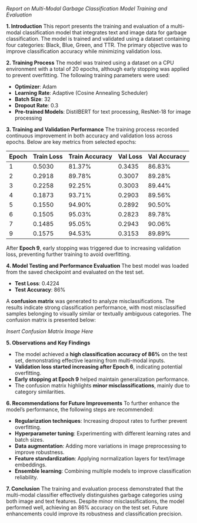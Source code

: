 *Report on Multi-Modal Garbage Classification Model Training and Evaluation*

**1. Introduction**
This report presents the training and evaluation of a multi-modal classification model that integrates text and image data for garbage classification. The model is trained and validated using a dataset containing four categories: Black, Blue, Green, and TTR. The primary objective was to improve classification accuracy while minimizing validation loss.

**2. Training Process**
The model was trained using a dataset on a CPU environment with a total of 20 epochs, although early stopping was applied to prevent overfitting. The following training parameters were used:
- **Optimizer**: Adam
- **Learning Rate**: Adaptive (Cosine Annealing Scheduler)
- **Batch Size**: 32
- **Dropout Rate**: 0.3
- **Pre-trained Models**: DistilBERT for text processing, ResNet-18 for image processing

**3. Training and Validation Performance**
The training process recorded continuous improvement in both accuracy and validation loss across epochs. Below are key metrics from selected epochs:

| Epoch | Train Loss | Train Accuracy | Val Loss | Val Accuracy |
|-------|-----------|---------------|----------|--------------|
| 1     | 0.5030    | 81.37%        | 0.3435   | 86.83%       |
| 2     | 0.2918    | 89.78%        | 0.3007   | 89.28%       |
| 3     | 0.2258    | 92.25%        | 0.3003   | 89.44%       |
| 4     | 0.1873    | 93.71%        | 0.2903   | 89.56%       |
| 5     | 0.1550    | 94.90%        | 0.2892   | 90.50%       |
| 6     | 0.1505    | 95.03%        | 0.2823   | 89.78%       |
| 7     | 0.1485    | 95.05%        | 0.2943   | 90.06%       |
| 9     | 0.1575    | 94.53%        | 0.3153   | 89.89%       |

After **Epoch 9**, early stopping was triggered due to increasing validation loss, preventing further training to avoid overfitting.

**4. Model Testing and Performance Evaluation**
The best model was loaded from the saved checkpoint and evaluated on the test set.
- **Test Loss**: 0.4224
- **Test Accuracy**: 86%

A **confusion matrix** was generated to analyze misclassifications. The results indicate strong classification performance, with most misclassified samples belonging to visually similar or textually ambiguous categories. The confusion matrix is presented below:

*Insert Confusion Matrix Image Here*

**5. Observations and Key Findings**
- The model achieved a **high classification accuracy of 86%** on the test set, demonstrating effective learning from multi-modal inputs.
- **Validation loss started increasing after Epoch 6**, indicating potential overfitting.
- **Early stopping at Epoch 9** helped maintain generalization performance.
- The confusion matrix highlights **minor misclassifications**, mainly due to category similarities.

**6. Recommendations for Future Improvements**
To further enhance the model’s performance, the following steps are recommended:
- **Regularization techniques**: Increasing dropout rates to further prevent overfitting.
- **Hyperparameter tuning**: Experimenting with different learning rates and batch sizes.
- **Data augmentation**: Adding more variations in image preprocessing to improve robustness.
- **Feature standardization**: Applying normalization layers for text/image embeddings.
- **Ensemble learning**: Combining multiple models to improve classification reliability.

**7. Conclusion**
The training and evaluation process demonstrated that the multi-modal classifier effectively distinguishes garbage categories using both image and text features. Despite minor misclassifications, the model performed well, achieving an 86% accuracy on the test set. Future enhancements could improve its robustness and classification precision.


